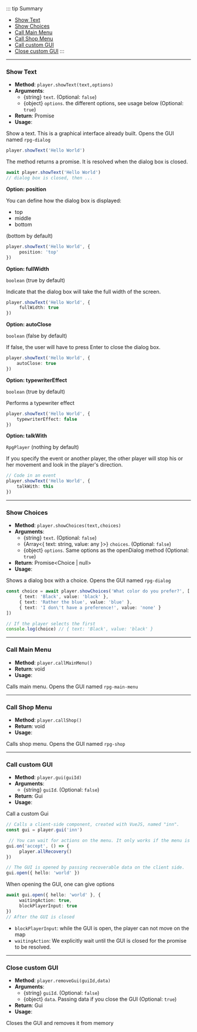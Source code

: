 ::: tip Summary
- [Show Text ](#show-text)
- [Show Choices ](#show-choices)
- [Call Main Menu](#call-main-menu)
- [Call Shop Menu](#call-shop-menu)
- [Call custom GUI](#call-custom-gui)
- [Close custom GUI](#close-custom-gui)
:::
---
### Show Text 
- **Method**: `player.showText(text,options)`
- **Arguments**:
    - {string} `text`.  (Optional: `false`)
    - {object} `options`. the different options, see usage below (Optional: `true`)
- **Return**: Promise   
- **Usage**:


Show a text. This is a graphical interface already built. Opens the GUI named `rpg-dialog`

```ts
player.showText('Hello World')
```

The method returns a promise. It is resolved when the dialog box is closed.

```ts
await player.showText('Hello World')
// dialog box is closed, then ...
```

**Option: position**

You can define how the dialog box is displayed:
- top
- middle
- bottom

(bottom by default)

```ts
player.showText('Hello World', {
     position: 'top'
})
```

**Option: fullWidth**

`boolean` (true by default)

Indicate that the dialog box will take the full width of the screen.

```ts
player.showText('Hello World', {
     fullWidth: true
})
```

**Option: autoClose**

`boolean` (false by default)

If false, the user will have to press Enter to close the dialog box.

 ```ts
player.showText('Hello World', {
     autoClose: true
})
```

**Option: typewriterEffect**

`boolean` (true by default)

Performs a typewriter effect

 ```ts
player.showText('Hello World', {
     typewriterEffect: false
})
```

**Option: talkWith**

`RpgPlayer` (nothing by default)

If you specify the event or another player, the other player will stop his or her movement and look in the player's direction.

 ```ts
// Code in an event
player.showText('Hello World', {
     talkWith: this
})
```


---
### Show Choices 
- **Method**: `player.showChoices(text,choices)`
- **Arguments**:
    - {string} `text`.  (Optional: `false`)
    - {Array&lt;{ text: string, value: any }&gt;} `choices`.  (Optional: `false`)
    - {object} `options`. Same options as the openDialog method (Optional: `true`)
- **Return**: Promise&lt;Choice | null&gt;   
- **Usage**:


Shows a dialog box with a choice. Opens the GUI named `rpg-dialog`

```ts
const choice = await player.showChoices('What color do you prefer?', [
     { text: 'Black', value: 'black' },
     { text: 'Rather the blue', value: 'blue' },
     { text: 'I don\'t have a preference!', value: 'none' }
])

// If the player selects the first
console.log(choice) // { text: 'Black', value: 'black' }
```


---
### Call Main Menu
- **Method**: `player.callMainMenu()`
- **Return**: void   
- **Usage**:


Calls main menu. Opens the GUI named `rpg-main-menu`


---
### Call Shop Menu
- **Method**: `player.callShop()`
- **Return**: void   
- **Usage**:


Calls shop menu. Opens the GUI named `rpg-shop`


---
### Call custom GUI
- **Method**: `player.gui(guiId)`
- **Arguments**:
    - {string} `guiId`.  (Optional: `false`)
- **Return**: Gui   
- **Usage**:


Call a custom Gui

```ts
// Calls a client-side component, created with VueJS, named "inn".
const gui = player.gui('inn')

 // You can wait for actions on the menu. It only works if the menu is open.
gui.on('accept', () => {
     player.allRecovery()
})

// The GUI is opened by passing recoverable data on the client side.
gui.open({ hello: 'world' })
```

When opening the GUI, one can give options

```ts
await gui.open({ hello: 'world' }, {
     waitingAction: true,
     blockPlayerInput: true
})
// After the GUI is closed
```

- `blockPlayerInput`: while the GUI is open, the player can not move on the map
- `waitingAction`: We explicitly wait until the GUI is closed for the promise to be resolved.


---
### Close custom GUI
- **Method**: `player.removeGui(guiId,data)`
- **Arguments**:
    - {string} `guiId`.  (Optional: `false`)
    - {object} `data`. Passing data if you close the GUI  (Optional: `true`)
- **Return**: Gui   
- **Usage**:


Closes the GUI and removes it from memory

